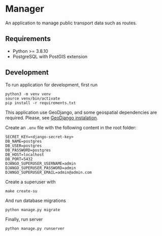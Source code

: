# Manager

An application to manage public transport data such as routes.

## Requirements
 - Python >= 3.8.10
 - PostgreSQL with PostGIS extension

## Development

To run application for development, first run

```
python3 -m venv venv
source venv/bin/activate
pip install -r requirements.txt
```

This application use GeoDjango, and some geospatial dependencies are required. Please, see [GeoDjango instalation](https://docs.djangoproject.com/en/3.2/ref/contrib/gis/install/).

Create an `.env` file with the following content in the root folder:

```
SECRET_KEY=<django-secret-key>
DB_NAME=postgres
DB_USER=postgres
DB_PASSWORD=postgres
DB_HOST=localhost
DB_PORT=5432
DJANGO_SUPERUSER_USERNAME=admin
DJANGO_SUPERUSER_PASSWORD=admin
DJANGO_SUPERUSER_EMAIL=admin@admin.com
```

Create a superuser with

```
make create-su
```

And run database migrations

```
python manage.py migrate
```

Finally, run server

```
python manage.py runserver
```